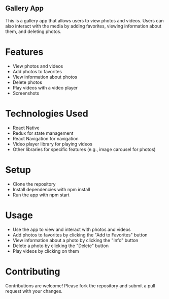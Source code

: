 ## Gallery App

This is a gallery app that allows users to view photos and videos. Users can also interact with the media by adding favorites, viewing information about them, and deleting photos.

# Features
- View photos and videos
- Add photos to favorites
- View information about photos
- Delete photos
- Play videos with a video player
- Screenshots


# Technologies Used
- React Native
- Redux for state management
- React Navigation for navigation
- Video player library for playing videos
- Other libraries for specific features (e.g., image carousel for photos)


# Setup
- Clone the repository
- Install dependencies with npm install
- Run the app with npm start


# Usage
- Use the app to view and interact with photos and videos
- Add photos to favorites by clicking the "Add to Favorites" button
- View information about a photo by clicking the "Info" button
- Delete a photo by clicking the "Delete" button
- Play videos by clicking on them


# Contributing
Contributions are welcome! Please fork the repository and submit a pull request with your changes.

